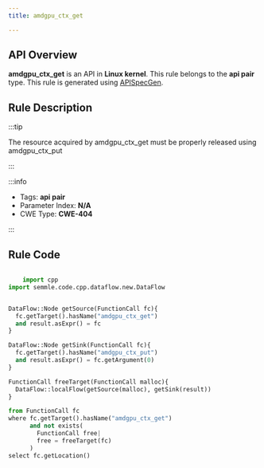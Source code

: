 ```yaml
---
title: amdgpu_ctx_get

---
```



## API Overview
**amdgpu_ctx_get** is an API in **Linux kernel**. This rule belongs to the **api pair** type. This rule is generated using [APISpecGen](../../tools/APISpecGen).
## Rule Description

:::tip

The resource acquired by amdgpu_ctx_get must be properly released using amdgpu_ctx_put

:::

:::info

- Tags: **api pair**
- Parameter Index: **N/A**
- CWE Type: **CWE-404**

:::

## Rule Code
```python

    import cpp
import semmle.code.cpp.dataflow.new.DataFlow


DataFlow::Node getSource(FunctionCall fc){
  fc.getTarget().hasName("amdgpu_ctx_get")
  and result.asExpr() = fc
}

DataFlow::Node getSink(FunctionCall fc){
  fc.getTarget().hasName("amdgpu_ctx_put")
  and result.asExpr() = fc.getArgument(0)
}

FunctionCall freeTarget(FunctionCall malloc){
  DataFlow::localFlow(getSource(malloc), getSink(result))
}

from FunctionCall fc
where fc.getTarget().hasName("amdgpu_ctx_get")
      and not exists(
        FunctionCall free| 
        free = freeTarget(fc)
      )
select fc.getLocation()

    
```